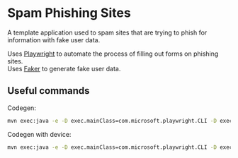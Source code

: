 # Spam Phishing Sites

A template application used to spam sites that are trying to phish for information with fake user data.

Uses [Playwright](https://playwright.dev/) to automate the process of filling out forms on phishing sites.\
Uses [Faker](https://github.com/DiUS/java-faker) to generate fake user data.

## Useful commands

Codegen:

```bash
mvn exec:java -e -D exec.mainClass=com.microsoft.playwright.CLI -D exec.args="codegen"
```

Codegen with device:

```bash
mvn exec:java -e -D exec.mainClass=com.microsoft.playwright.CLI -D exec.args='codegen --device="iPhone 13" playwright.dev'
```

